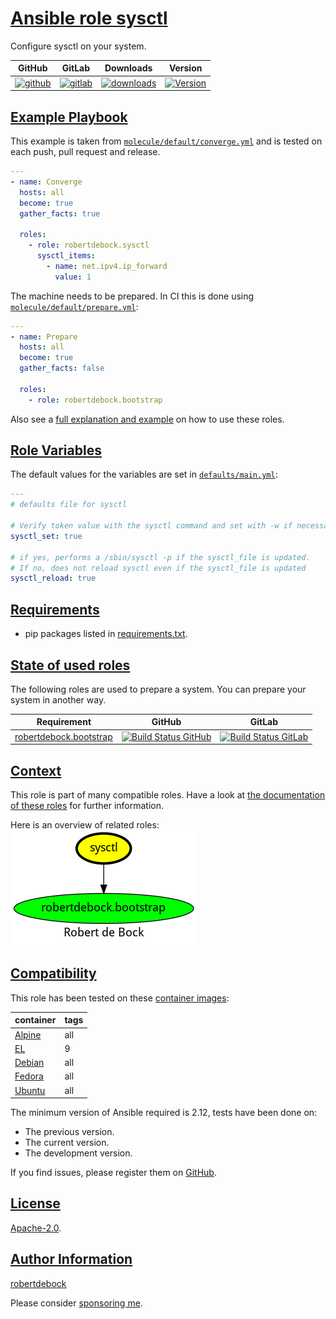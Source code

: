 # [Ansible role sysctl](#ansible-role-sysctl)

Configure sysctl on your system.

|GitHub|GitLab|Downloads|Version|
|------|------|---------|-------|
|[![github](https://github.com/robertdebock/ansible-role-sysctl/workflows/Ansible%20Molecule/badge.svg)](https://github.com/robertdebock/ansible-role-sysctl/actions)|[![gitlab](https://gitlab.com/robertdebock-iac/ansible-role-sysctl/badges/master/pipeline.svg)](https://gitlab.com/robertdebock-iac/ansible-role-sysctl)|[![downloads](https://img.shields.io/ansible/role/d/robertdebock/sysctl)](https://galaxy.ansible.com/robertdebock/sysctl)|[![Version](https://img.shields.io/github/release/robertdebock/ansible-role-sysctl.svg)](https://github.com/robertdebock/ansible-role-sysctl/releases/)|

## [Example Playbook](#example-playbook)

This example is taken from [`molecule/default/converge.yml`](https://github.com/robertdebock/ansible-role-sysctl/blob/master/molecule/default/converge.yml) and is tested on each push, pull request and release.

```yaml
---
- name: Converge
  hosts: all
  become: true
  gather_facts: true

  roles:
    - role: robertdebock.sysctl
      sysctl_items:
        - name: net.ipv4.ip_forward
          value: 1
```

The machine needs to be prepared. In CI this is done using [`molecule/default/prepare.yml`](https://github.com/robertdebock/ansible-role-sysctl/blob/master/molecule/default/prepare.yml):

```yaml
---
- name: Prepare
  hosts: all
  become: true
  gather_facts: false

  roles:
    - role: robertdebock.bootstrap
```

Also see a [full explanation and example](https://robertdebock.nl/how-to-use-these-roles.html) on how to use these roles.

## [Role Variables](#role-variables)

The default values for the variables are set in [`defaults/main.yml`](https://github.com/robertdebock/ansible-role-sysctl/blob/master/defaults/main.yml):

```yaml
---
# defaults file for sysctl

# Verify token value with the sysctl command and set with -w if necessary
sysctl_set: true

# if yes, performs a /sbin/sysctl -p if the sysctl_file is updated.
# If no, does not reload sysctl even if the sysctl_file is updated
sysctl_reload: true
```

## [Requirements](#requirements)

- pip packages listed in [requirements.txt](https://github.com/robertdebock/ansible-role-sysctl/blob/master/requirements.txt).

## [State of used roles](#state-of-used-roles)

The following roles are used to prepare a system. You can prepare your system in another way.

| Requirement | GitHub | GitLab |
|-------------|--------|--------|
|[robertdebock.bootstrap](https://galaxy.ansible.com/robertdebock/bootstrap)|[![Build Status GitHub](https://github.com/robertdebock/ansible-role-bootstrap/workflows/Ansible%20Molecule/badge.svg)](https://github.com/robertdebock/ansible-role-bootstrap/actions)|[![Build Status GitLab](https://gitlab.com/robertdebock-iac/ansible-role-bootstrap/badges/master/pipeline.svg)](https://gitlab.com/robertdebock-iac/ansible-role-bootstrap)|

## [Context](#context)

This role is part of many compatible roles. Have a look at [the documentation of these roles](https://robertdebock.nl/) for further information.

Here is an overview of related roles:
![dependencies](https://raw.githubusercontent.com/robertdebock/ansible-role-sysctl/png/requirements.png "Dependencies")

## [Compatibility](#compatibility)

This role has been tested on these [container images](https://hub.docker.com/u/robertdebock):

|container|tags|
|---------|----|
|[Alpine](https://hub.docker.com/r/robertdebock/alpine)|all|
|[EL](https://hub.docker.com/r/robertdebock/enterpriselinux)|9|
|[Debian](https://hub.docker.com/r/robertdebock/debian)|all|
|[Fedora](https://hub.docker.com/r/robertdebock/fedora)|all|
|[Ubuntu](https://hub.docker.com/r/robertdebock/ubuntu)|all|

The minimum version of Ansible required is 2.12, tests have been done on:

- The previous version.
- The current version.
- The development version.

If you find issues, please register them on [GitHub](https://github.com/robertdebock/ansible-role-sysctl/issues).

## [License](#license)

[Apache-2.0](https://github.com/robertdebock/ansible-role-sysctl/blob/master/LICENSE).

## [Author Information](#author-information)

[robertdebock](https://robertdebock.nl/)

Please consider [sponsoring me](https://github.com/sponsors/robertdebock).
